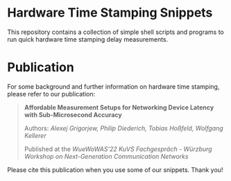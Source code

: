 # Hardware Time Stamping Snippets
This repository contains a collection of simple shell scripts and programs to run quick hardware time stamping delay measurements.

# Publication
For some background and further information on hardware time stamping, please refer to our publication:

> **Affordable Measurement Setups for Networking Device Latency with Sub-Microsecond Accuracy**
>
> Authors: *Alexej Grigorjew, Philip Diederich, Tobias Hoßfeld, Wolfgang Kellerer*
>
> Published at the *WueWoWAS’22 KuVS Fachgespräch - Würzburg Workshop on Next-Generation Communication Networks*

Please cite this publication when you use some of our snippets. Thank you!
